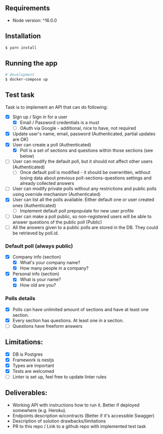 ## Requirements
* Node version: ^16.0.0

## Installation

```bash
$ yarn install
```

## Running the app

```bash
# development
$ docker-compose up
```

## Test task
Task is to implement an API that can do following:
- [x] Sign up / Sign in for a user
  - [x] Email / Password credentials is a must
  - [ ] OAuth via Google - additional, nice to have, not required
- [x] Update user's name, email, password (Authenticated, partial updates are OK)
- [x] User can create a poll (Authenticated)
  - [x] Poll is a set of sections and questions within those sections (see below)
- [ ] User can modify the default poll, but it should not affect other users (Authenticated)
  - [ ] Once default poll is modified - it should be overwritten, without losing data about previous poll-sections-questions settings and already collected answers
- [ ] User can modify private polls without any restrictions and public polls using override mechanism (Authenticated)
- [x] User can list all the polls available. Either default one or user created ones (Authenticated)
  - [ ] Implement default poll prepopulate for new user profile
- [ ] User can make a poll public, so non-registered users will be able to answer questions of the public poll (Public)
- [ ] All the answers given to a public polls are stored in the DB. They could be retrieved by poll.id.

### Default poll (always public)
- [x] Company info (section)
  - [x] What's your company name?
  - [x] How many people in a company?
- [x] Personal info (section)
  - [x] What is your name?
  - [x] How old are you?

### Polls details
- [x] Polls can have unlimited amount of sections and have at least one section. 
- [x] Every section has questions. At least one in a section.
- [ ] Questions have freeform answers

## Limitations:
- [x] DB is Postgres
- [x] Framework is nestjs
- [x] Types are important
- [x] Tests are welcomed
- [ ] Linter is set up, feel free to update linter rules

## Deliverables:
* Working API with instructions how to run it. Better if deployed somewhere (e.g. Heroku).
* Endpoints description w/contracts (Better if it's accessible Swagger)
* Description of solution drawbacks/limitations
* PR to this repo / Link to a github repo with implemented test task

